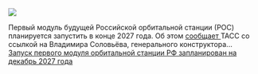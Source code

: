 <!--2025-01-28 14:32:28-->
<div class="yb">
  <div class="rss smaller1 habr"><img src="https://habrastorage.org/getpro/habr/upload_files/651/fb9/5c6/651fb95c6b67ed3a79e830d1c7736bc6.jpg" /><p>Первый модуль будущей Российской орбитальной станции (РОС) планируется запустить в конце 2027 года. Об этом <a href="https://tass.ru/kosmos/22990671" rel="noopener noreferrer nofollow">сообщает </a>ТАСС со ссылкой на Владимира Соловьёва, генерального конструктора... <br><a class="light" href="https://habr.com/ru/news/877386/?utm_source=habrahabr&utm_medium=rss&utm_campaign=877386">Запуск первого модуля орбитальной станции РФ запланирован на декабрь 2027 года</a></div>
</div>

